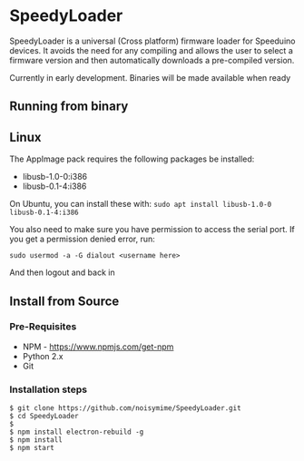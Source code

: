 # SpeedyLoader
SpeedyLoader is a universal (Cross platform) firmware loader for Speeduino devices. It avoids the need for any compiling and allows the user to select a firmware version and then automatically downloads a pre-compiled version. 

Currently in early development. Binaries will be made available when ready

## Running from binary

## Linux
The AppImage pack requires the following packages be installed:
* libusb-1.0-0:i386
* libusb-0.1-4:i386

On Ubuntu, you can install these with: ```sudo apt install libusb-1.0-0 libusb-0.1-4:i386```

You also need to make sure you have permission to access the serial port. If you get a permission denied error, run:

```sudo usermod -a -G dialout <username here>```

And then logout and back in

## Install from Source

### Pre-Requisites
* NPM - https://www.npmjs.com/get-npm
* Python 2.x
* Git

### Installation steps
```
$ git clone https://github.com/noisymime/SpeedyLoader.git
$ cd SpeedyLoader
$
$ npm install electron-rebuild -g
$ npm install
$ npm start
```
